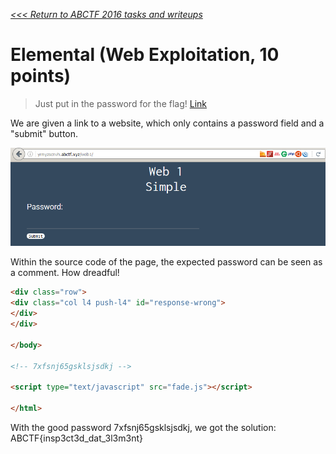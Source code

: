 _[<<< Return to ABCTF 2016 tasks and writeups](/abctf-2016)_
# Elemental (Web Exploitation, 10 points)

>Just put in the password for the flag! [Link](http://yrmyzscnvh.abctf.xyz/web1/)

We are given a link to a website, which only contains a password field and a "submit" button.

![Screenshot from the website yrmyzscnvh.abctf.xyz/web1](elemental.png)

Within the source code of the page, the expected password can be seen as a comment. How dreadful!

```html
<div class="row">
<div class="col l4 push-l4" id="response-wrong">
</div>
</div>

</body>

<!-- 7xfsnj65gsklsjsdkj -->

<script type="text/javascript" src="fade.js"></script>

</html>
```

With the good password 7xfsnj65gsklsjsdkj, we got the solution: ABCTF{insp3ct3d_dat_3l3m3nt}

